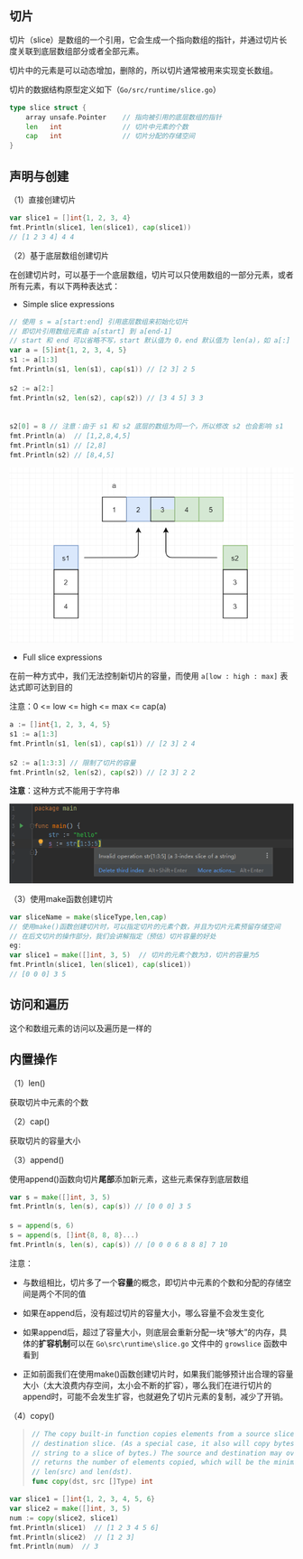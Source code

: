 ## 切片

切片（slice）是数组的一个引用，它会生成一个指向数组的指针，并通过切片长度关联到底层数组部分或者全部元素。

切片中的元素是可以动态增加，删除的，所以切片通常被用来实现变长数组。

切片的数据结构原型定义如下（```Go/src/runtime/slice.go```）

```go
type slice struct {
	array unsafe.Pointer	// 指向被引用的底层数组的指针
	len   int				// 切片中元素的个数
	cap   int				// 切片分配的存储空间
}
```

## 声明与创建

（1）直接创建切片

```go
var slice1 = []int{1, 2, 3, 4}
fmt.Println(slice1, len(slice1), cap(slice1))
// [1 2 3 4] 4 4
```

（2）基于底层数组创建切片

在创建切片时，可以基于一个底层数组，切片可以只使用数组的一部分元素，或者所有元素，有以下两种表达式：

- Simple slice expressions

```go
// 使用 s = a[start:end] 引用底层数组来初始化切片
// 即切片引用数组元素由 a[start] 到 a[end-1]
// start 和 end 可以省略不写，start 默认值为 0，end 默认值为 len(a)，如 a[:]
var a = [5]int{1, 2, 3, 4, 5}
s1 := a[1:3]
fmt.Println(s1, len(s1), cap(s1)) // [2 3] 2 5

s2 := a[2:]
fmt.Println(s2, len(s2), cap(s2)) // [3 4 5] 3 3


s2[0] = 8 // 注意：由于 s1 和 s2 底层的数组为同一个，所以修改 s2 也会影响 s1
fmt.Println(a)  // [1,2,8,4,5]
fmt.Println(s1) // [2,8]
fmt.Println(s2) // [8,4,5]
```

![image-20210529180349011](image/image-20210529180349011.png)

- Full slice expressions

在前一种方式中，我们无法控制新切片的容量，而使用 ``a[low : high : max]`` 表达式即可达到目的

注意：0 <= low <= high <= max <= cap(a)

```go
a := []int{1, 2, 3, 4, 5}
s1 := a[1:3]
fmt.Println(s1, len(s1), cap(s1)) // [2 3] 2 4

s2 := a[1:3:3] // 限制了切片的容量
fmt.Println(s2, len(s2), cap(s2)) // [2 3] 2 2
```

**注意**：这种方式不能用于字符串

![third-index-string](image/third-index-string.png)

（3）使用make函数创建切片

```go
var sliceName = make(sliceType,len,cap)
// 使用make()函数创建切片时，可以指定切片的元素个数，并且为切片元素预留存储空间
// 在后文切片的操作部分，我们会讲解指定（预估）切片容量的好处
eg:
var slice1 = make([]int, 3, 5)  // 切片的元素个数为3，切片的容量为5
fmt.Println(slice1, len(slice1), cap(slice1))
// [0 0 0] 3 5
```

## 访问和遍历

这个和数组元素的访问以及遍历是一样的

## 内置操作

（1）len()

获取切片中元素的个数

（2）cap()

获取切片的容量大小

（3）append()

使用append()函数向切片**尾部**添加新元素，这些元素保存到底层数组

```go
var s = make([]int, 3, 5)
fmt.Println(s, len(s), cap(s)) // [0 0 0] 3 5

s = append(s, 6)
s = append(s, []int{8, 8, 8}...)
fmt.Println(s, len(s), cap(s)) // [0 0 0 6 8 8 8] 7 10
```

注意：

- 与数组相比，切片多了一个**容量**的概念，即切片中元素的个数和分配的存储空间是两个不同的值

- 如果在append后，没有超过切片的容量大小，哪么容量不会发生变化

- 如果append后，超过了容量大小，则底层会重新分配一块“够大”的内存，具体的**扩容机制**可以在 ```Go\src\runtime\slice.go``` 文件中的 ```growslice``` 函数中看到

- 正如前面我们在使用make()函数创建切片时，如果我们能够预计出合理的容量大小（太大浪费内存空间，太小会不断的扩容），哪么我们在进行切片的append时，可能不会发生扩容，也就避免了切片元素的复制，减少了开销。

（4）copy()

> ```go
> // The copy built-in function copies elements from a source slice into a
> // destination slice. (As a special case, it also will copy bytes from a
> // string to a slice of bytes.) The source and destination may overlap. Copy
> // returns the number of elements copied, which will be the minimum of
> // len(src) and len(dst).
> func copy(dst, src []Type) int
> ```

```go
var slice1 = []int{1, 2, 3, 4, 5, 6}
var slice2 = make([]int, 3, 5)
num := copy(slice2, slice1)
fmt.Println(slice1)  // [1 2 3 4 5 6]
fmt.Println(slice2)  // [1 2 3]
fmt.Println(num)  // 3
```